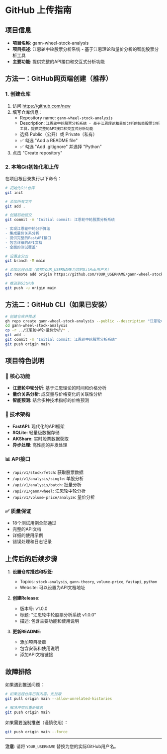 # GitHub 上传指南

## 项目信息
- **项目名称**: gann-wheel-stock-analysis
- **项目描述**: 江恩轮中轮股票分析系统 - 基于江恩理论和量价分析的智能股票分析工具
- **主要功能**: 提供完整的API接口和交互式分析功能

## 方法一：GitHub网页端创建（推荐）

### 1. 创建仓库
1. 访问 https://github.com/new
2. 填写仓库信息：
   - Repository name: `gann-wheel-stock-analysis`
   - Description: `江恩轮中轮股票分析系统 - 基于江恩理论和量价分析的智能股票分析工具，提供完整的API接口和交互式分析功能`
   - 选择 Public（公开）或 Private（私有）
   - ✅ 勾选 "Add a README file"
   - ✅ 勾选 "Add .gitignore" 并选择 "Python"
3. 点击 "Create repository"

### 2. 本地Git初始化和上传
在项目根目录执行以下命令：

```bash
# 初始化Git仓库
git init

# 添加所有文件
git add .

# 创建初始提交
git commit -m "Initial commit: 江恩轮中轮股票分析系统

- 实现江恩轮中轮分析算法
- 集成量价关系分析
- 提供完整的FastAPI接口
- 包含详细的API文档
- 全面的测试覆盖"

# 设置主分支
git branch -M main

# 添加远程仓库（替换YOUR_USERNAME为您的GitHub用户名）
git remote add origin https://github.com/YOUR_USERNAME/gann-wheel-stock-analysis.git

# 推送到GitHub
git push -u origin main
```

## 方法二：GitHub CLI（如果已安装）

```bash
# 创建仓库并推送
gh repo create gann-wheel-stock-analysis --public --description "江恩轮中轮股票分析系统 - 基于江恩理论和量价分析的智能股票分析工具" --clone
cd gann-wheel-stock-analysis
cp -r ../江恩轮中轮+量价分析/* .
git add .
git commit -m "Initial commit: 江恩轮中轮股票分析系统"
git push origin main
```

## 项目特色说明

### 🔄 核心功能
- **江恩轮中轮分析**: 基于江恩理论的时间和价格分析
- **量价关系分析**: 成交量与价格变化的关联性分析
- **智能预测**: 结合多种技术指标的价格预测

### 🚀 技术架构
- **FastAPI**: 现代化的API框架
- **SQLite**: 轻量级数据存储
- **AKShare**: 实时股票数据获取
- **异步处理**: 高性能的并发处理

### 📊 API接口
- `/api/v1/stock/fetch`: 获取股票数据
- `/api/v1/analysis/single`: 单股分析
- `/api/v1/analysis/batch`: 批量分析
- `/api/v1/gann/wheel`: 江恩轮中轮分析
- `/api/v1/volume-price/analyze`: 量价分析

### ✅ 质量保证
- 18个测试用例全部通过
- 完整的API文档
- 详细的使用示例
- 错误处理和日志记录

## 上传后的后续步骤

1. **设置仓库描述和标签**:
   - Topics: `stock-analysis`, `gann-theory`, `volume-price`, `fastapi`, `python`
   - Website: 可以设置为API文档地址

2. **创建Release**:
   - 版本号: v1.0.0
   - 标题: "江恩轮中轮股票分析系统 v1.0.0"
   - 描述: 包含主要功能和使用说明

3. **更新README**:
   - 添加项目徽章
   - 包含安装和使用说明
   - 添加API文档链接

## 故障排除

如果遇到推送问题：

```bash
# 如果远程仓库已有内容，先拉取
git pull origin main --allow-unrelated-histories

# 解决冲突后重新推送
git push origin main
```

如果需要强制推送（谨慎使用）：
```bash
git push origin main --force
```

---

**注意**: 请将 `YOUR_USERNAME` 替换为您的实际GitHub用户名。